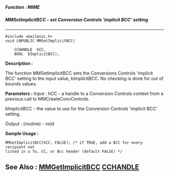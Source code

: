 ##### Function : MIME
##### MMSetImplicitBCC - set Conversion Controls 'implicit BCC' setting
---
```
#include <mailmisc.h>
void LNPUBLIC MMSetImplicitBCC(

	CCHANDLE  hCC,
	BOOL  bImplicitBCC);
```
**Description :**

The function  MMSetImplicitBCC sets the Conversions Controls 'implicit BCC' 
setting to the input value, bImplicitBCC.  No checking is done for out of 
bounds values.


**Parameters :**
Input :
hCC  -  a handle to a Conversion Controls context from a previous call to MMCreateConvControls.

bImplicitBCC  -  the value to use for the Conversion Controls 'implicit BCC' setting.

Output :
(routine)  -  void



**Sample Usage :**
```
MMSetImplicitBCC(hCC, FALSE); /* if TRUE, add a BCC for every recipient not 
listed in a To, CC, or Bcc header (default FALSE) */
```
**See Also :**
[MMGetImplicitBCC](/reference/Func/MMGetImplicitBCC)
[CCHANDLE](/reference/Data/CCHANDLE)
---
